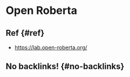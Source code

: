 # Open Roberta


## Ref {#ref}

-   <https://lab.open-roberta.org/>


## No backlinks! {#no-backlinks}
